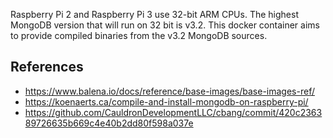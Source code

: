 Raspberry Pi 2 and Raspberry Pi 3 use 32-bit ARM CPUs.  The highest MongoDB version that will run on 32 bit is v3.2.  This docker container aims to provide compiled binaries from the v3.2 MongoDB sources.

## References
* https://www.balena.io/docs/reference/base-images/base-images-ref/
* https://koenaerts.ca/compile-and-install-mongodb-on-raspberry-pi/
* https://github.com/CauldronDevelopmentLLC/cbang/commit/420c236389726635b669c4e40b2dd80f598a037e
